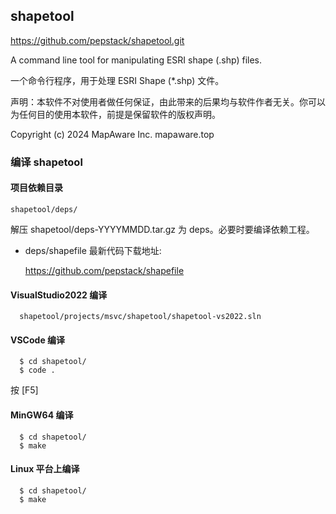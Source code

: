 ## shapetool

https://github.com/pepstack/shapetool.git

A command line tool for manipulating ESRI shape (.shp) files.

一个命令行程序，用于处理 ESRI Shape (*.shp) 文件。

声明：本软件不对使用者做任何保证，由此带来的后果均与软件作者无关。你可以为任何目的使用本软件，前提是保留软件的版权声明。


Copyright (c) 2024 MapAware Inc. mapaware.top


### 编译 shapetool

#### 项目依赖目录

    shapetool/deps/

解压 shapetool/deps-YYYYMMDD.tar.gz 为 deps。必要时要编译依赖工程。

- deps/shapefile 最新代码下载地址:

     https://github.com/pepstack/shapefile


#### VisualStudio2022 编译
    
      shapetool/projects/msvc/shapetool/shapetool-vs2022.sln

#### VSCode 编译

      $ cd shapetool/
      $ code .

  按 [F5]

#### MinGW64 编译

      $ cd shapetool/
      $ make


#### Linux 平台上编译

      $ cd shapetool/
      $ make
